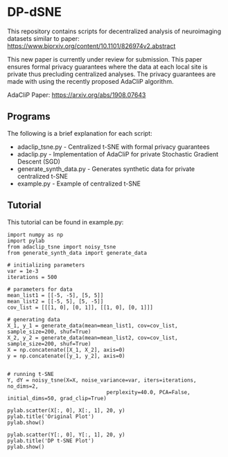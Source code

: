 # DP-dSNE

This repository contains scripts for decentralized analysis of neuroimaging datasets similar to paper: https://www.biorxiv.org/content/10.1101/826974v2.abstract

This new paper is currently under review for submission. This paper ensures formal privacy guarantees where the data at each local site is private thus precluding
centralized analyses. The privacy guarantees are made with using the recently proposed AdaCliP algorithm.

AdaCliP Paper: https://arxiv.org/abs/1908.07643

## Programs
The following is a brief explanation for each script:

* adaclip_tsne.py - Centralized t-SNE with formal privacy guarantees
* adaclip.py - Implementation of AdaCliP for private Stochastic Gradient Descent (SGD)
* generate_synth_data.py - Generates synthetic data for private centralized t-SNE
* example.py - Example of centralized t-SNE

## Tutorial
This tutorial can be found in example.py:

```
import numpy as np
import pylab
from adaclip_tsne import noisy_tsne
from generate_synth_data import generate_data

# initializing parameters
var = 1e-3
iterations = 500

# parameters for data
mean_list1 = [[-5, -5], [5, 5]]
mean_list2 = [[-5, 5], [5, -5]]
cov_list = [[[1, 0], [0, 1]], [[1, 0], [0, 1]]]

# generating data
X_1, y_1 = generate_data(mean=mean_list1, cov=cov_list, sample_size=200, shuf=True)
X_2, y_2 = generate_data(mean=mean_list2, cov=cov_list, sample_size=200, shuf=True)    
X = np.concatenate([X_1, X_2], axis=0)
y = np.concatenate([y_1, y_2], axis=0)
    

# running t-SNE
Y, dY = noisy_tsne(X=X, noise_variance=var, iters=iterations, no_dims=2, 
                                perplexity=40.0, PCA=False, initial_dims=50, grad_clip=True)
    
pylab.scatter(X[:, 0], X[:, 1], 20, y)
pylab.title('Original Plot')
pylab.show()
    
pylab.scatter(Y[:, 0], Y[:, 1], 20, y)
pylab.title('DP t-SNE Plot')
pylab.show()
```

